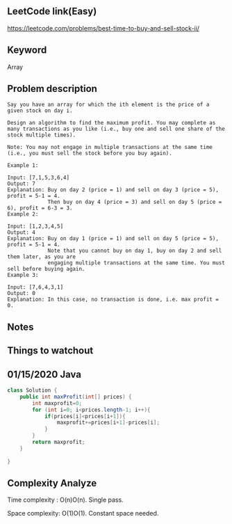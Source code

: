 ## LeetCode link(Easy)
https://leetcode.com/problems/best-time-to-buy-and-sell-stock-ii/
## Keyword
Array

## Problem description
```
Say you have an array for which the ith element is the price of a given stock on day i.

Design an algorithm to find the maximum profit. You may complete as many transactions as you like (i.e., buy one and sell one share of the stock multiple times).

Note: You may not engage in multiple transactions at the same time (i.e., you must sell the stock before you buy again).

Example 1:

Input: [7,1,5,3,6,4]
Output: 7
Explanation: Buy on day 2 (price = 1) and sell on day 3 (price = 5), profit = 5-1 = 4.
             Then buy on day 4 (price = 3) and sell on day 5 (price = 6), profit = 6-3 = 3.
Example 2:

Input: [1,2,3,4,5]
Output: 4
Explanation: Buy on day 1 (price = 1) and sell on day 5 (price = 5), profit = 5-1 = 4.
             Note that you cannot buy on day 1, buy on day 2 and sell them later, as you are
             engaging multiple transactions at the same time. You must sell before buying again.
Example 3:

Input: [7,6,4,3,1]
Output: 0
Explanation: In this case, no transaction is done, i.e. max profit = 0.
```



## Notes


## Things to watchout

## 01/15/2020  Java

```java
class Solution {
    public int maxProfit(int[] prices) {
        int maxprofit=0;
        for (int i=0; i<prices.length-1; i++){
            if(prices[i]<prices[i+1]){
                maxprofit+=prices[i+1]-prices[i];
            }
        } 
        return maxprofit;
    }
   
}

```
## Complexity Analyze
Time complexity : O(n)O(n). Single pass.

Space complexity: O(1)O(1). Constant space needed.